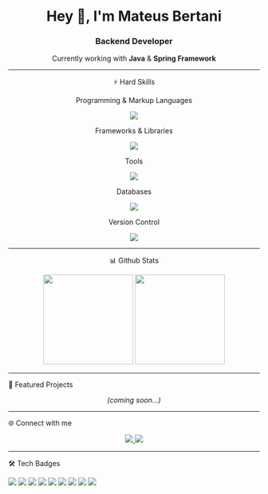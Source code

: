 <h1 align="center">Hey 👋, I'm Mateus Bertani</h1>
<h3 align="center">Backend Developer</h3>

<p align="center">
  Currently working with <strong>Java</strong> & <strong>Spring Framework</strong><br>
</p>

---

<p align="center">
 ⚡ Hard Skills
</p>


<p align="center">
 Programming & Markup Languages  
</p>


<p align="center">
  <img src="https://skillicons.dev/icons?i=java,cs,nodejs,js,ts,html,css" />
</p>


<p align="center">
 Frameworks & Libraries  
</p>

<p align="center">
  <img src="https://skillicons.dev/icons?i=spring,dotnet,react,expo,docker" />
</p>


<p align="center">
 Tools  
</p>


<p align="center">
  <img src="https://skillicons.dev/icons?i=swagger,postman,figma,trello" />
</p>


<p align="center">
 Databases  
</p>

<p align="center">
  <img src="https://skillicons.dev/icons?i=mongodb,postgres,mysql" />
</p>


<p align="center">
 Version Control  
</p>


<p align="center">
  <img src="https://skillicons.dev/icons?i=git,github,gitlab" />
</p>


---


<p align="center">
 📊 Github Stats  
</p>


<p align="center">
  <img height="180em" src="https://github-readme-stats.vercel.app/api?username=bertanj&show_icons=true&theme=radical&include_all_commits=true&count_private=true"/>
  <img height="180em" src="https://github-readme-stats.vercel.app/api/top-langs/?username=bertanj&layout=compact&langs_count=7&theme=radical"/>
</p>


---


 🚀 Featured Projects  
<p align="center"><i>(coming soon...)</i></p>

---


<p >
 🌐 Connect with me  
</p>


<p align="center">
  <a href="https://www.linkedin.com/in/mateusbertani" target="_blank">
    <img src="https://img.shields.io/badge/LinkedIn-0A66C2?style=for-the-badge&logo=linkedin&logoColor=white"/>
  </a>
  <a href="https://github.com/bertanj" target="_blank">
    <img src="https://img.shields.io/badge/GitHub-181717?style=for-the-badge&logo=github&logoColor=white"/>
  </a>
</p>


---


🛠️ Tech Badges  

<p>
  <img src="https://img.shields.io/badge/Java-ED8B00?style=for-the-badge&logo=openjdk&logoColor=white"/>
  <img src="https://img.shields.io/badge/C%23-239120?style=for-the-badge&logo=c-sharp&logoColor=white"/>
  <img src="https://img.shields.io/badge/Spring-6DB33F?style=for-the-badge&logo=spring&logoColor=white"/>
  <img src="https://img.shields.io/badge/.NET-512BD4?style=for-the-badge&logo=dotnet&logoColor=white"/>
  <img src="https://img.shields.io/badge/Node.js-339933?style=for-the-badge&logo=nodedotjs&logoColor=white"/>
  <img src="https://img.shields.io/badge/Docker-2496ED?style=for-the-badge&logo=docker&logoColor=white"/>
  <img src="https://img.shields.io/badge/Postgres-316192?style=for-the-badge&logo=postgresql&logoColor=white"/>
  <img src="https://img.shields.io/badge/MongoDB-47A248?style=for-the-badge&logo=mongodb&logoColor=white"/>
  <img src="https://img.shields.io/badge/MySQL-4479A1?style=for-the-badge&logo=mysql&logoColor=white"/>
</p>
